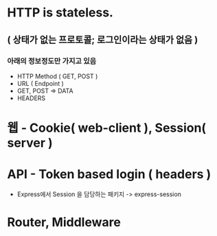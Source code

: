 # HTTP is stateless.
## ( 상태가 없는 프로토콜; 로그인이라는 상태가 없음 )
### 아래의 정보정도만 가지고 있음
- HTTP Method ( GET, POST )
- URL ( Endpoint )
- GET, POST => DATA
- HEADERS

# 웹 - Cookie( web-client ), Session( server )
# API - Token based login ( headers )
- Express에서 Session 을 담당하는 패키지 -> express-session

# Router, Middleware

